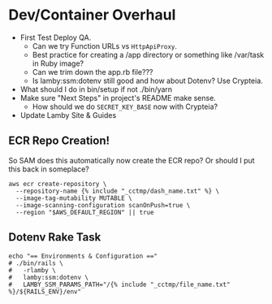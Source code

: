 # Dev/Container Overhaul

- First Test Deploy QA.
  - Can we try Function URLs vs `HttpApiProxy`.
  - Best practice for creating a /app directory or something like /var/task in Ruby image?
  - Can we trim down the app.rb file???
  - Is lamby:ssm:dotenv still good and how about Dotenv? Use Crypteia.
- What should I do in bin/setup if not ./bin/yarn
- Make sure "Next Steps" in project's README make sense.
  - How should we do `SECRET_KEY_BASE` now with Crypteia?
- Update Lamby Site & Guides
 
## ECR Repo Creation!

So SAM does this automatically now create the ECR repo? Or should I put this back in someplace?

```shell
aws ecr create-repository \
  --repository-name {% include "_cctmp/dash_name.txt" %} \
  --image-tag-mutability MUTABLE \
  --image-scanning-configuration scanOnPush=true \
  --region "$AWS_DEFAULT_REGION" || true
```

## Dotenv Rake Task

```
echo "== Environments & Configuration =="
# ./bin/rails \
#   -rlamby \
#   lamby:ssm:dotenv \
#   LAMBY_SSM_PARAMS_PATH="/{% include "_cctmp/file_name.txt" %}/${RAILS_ENV}/env"
```
